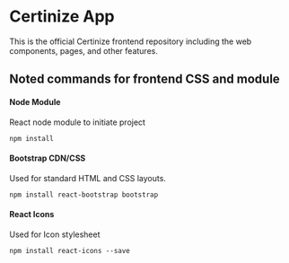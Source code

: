 # Certinize App
This is the official Certinize frontend repository including the web components, pages, and other features.


## Noted commands for frontend CSS and module
#### Node Module
React node module to initiate project
```
npm install
```
#### Bootstrap CDN/CSS
Used for standard HTML and CSS layouts.
```
npm install react-bootstrap bootstrap
```
#### React Icons
Used for Icon stylesheet
```
npm install react-icons --save
```
